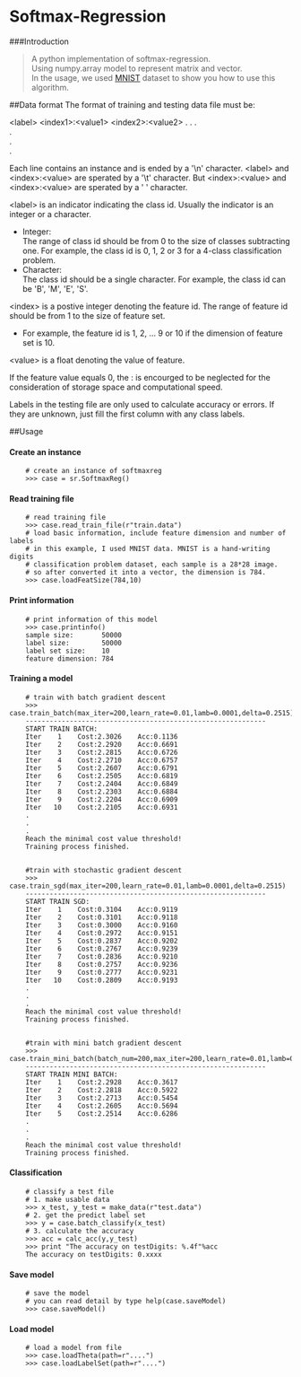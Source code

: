 # Softmax-Regression

###Introduction
> A python implementation of softmax-regression.<br>
> Using numpy.array model to represent matrix and vector.<br>
> In the usage, we used [MNIST](http://yann.lecun.com/exdb/mnist/) dataset to show you how to use this algorithm.

##Data format
The format of training and testing data file must be:<br>

\<label> \<index1>:\<value1> \<index2>:\<value2> . . .<br>
.<br>
.<br>
.<br>

Each line contains an instance and is ended by a '\n' character. \<label> and \<index>:\<value> are sperated by a '\t' character. But \<index>:\<value> and 
\<index>:\<value> are sperated by a ' ' character.<br>

\<label> is an indicator indicating the class id. Usually the indicator is an integer or a character.<br>

- Integer:<br>The range of class id should be from 0 to the size of classes subtracting one. For example, the class id is 0, 1, 2 or 3 for a 4-class classification problem.<br>
- Character:<br>
The class id should be a single character. For example, the class id can be 'B',
'M', 'E', 'S'.
 
\<index> is a postive integer denoting the feature id. The range of feature id should be from 1 to the size of feature set.

- For example, the feature id is 1, 2, ... 9 or 10 if the dimension of feature set is 10. 

\<value> is a float denoting the value of feature.


If the feature value equals 0, the <index>:<value> is encourged to be neglected
for the consideration of storage space and computational speed.

Labels in the testing file are only used to calculate accuracy or errors. 
If they are unknown, just fill the first column with any class labels.

##Usage

#### Create an instance
		# create an instance of softmaxreg
		>>> case = sr.SoftmaxReg()
		
		
#### Read training file		
		# read training file
		>>> case.read_train_file(r"train.data")
		# load basic information, include feature dimension and number of labels
		# in this example, I used MNIST data. MNIST is a hand-writing digits
		# classification problem dataset, each sample is a 28*28 image.
		# so after converted it into a vector, the dimension is 784.
		>>> case.loadFeatSize(784,10)

#### Print information
		# print information of this model
		>>> case.printinfo()
		sample size:       50000
		label size:        50000
		label set size:    10
		feature dimension: 784

#### Training a model
		
		# train with batch gradient descent
		>>> case.train_batch(max_iter=200,learn_rate=0.01,lamb=0.0001,delta=0.2515)
		------------------------------------------------------------
		START TRAIN BATCH:
		Iter    1    Cost:2.3026    Acc:0.1136
		Iter    2    Cost:2.2920    Acc:0.6691
		Iter    3    Cost:2.2815    Acc:0.6726
		Iter    4    Cost:2.2710    Acc:0.6757
		Iter    5    Cost:2.2607    Acc:0.6791
		Iter    6    Cost:2.2505    Acc:0.6819
		Iter    7    Cost:2.2404    Acc:0.6849
		Iter    8    Cost:2.2303    Acc:0.6884
		Iter    9    Cost:2.2204    Acc:0.6909
		Iter   10    Cost:2.2105    Acc:0.6931
		.
		.
		.
		Reach the minimal cost value threshold!
		Training process finished.
		
		
		#train with stochastic gradient descent
		>>> case.train_sgd(max_iter=200,learn_rate=0.01,lamb=0.0001,delta=0.2515)
		------------------------------------------------------------
		START TRAIN SGD:
		Iter    1    Cost:0.3104    Acc:0.9119
		Iter    2    Cost:0.3101    Acc:0.9118
		Iter    3    Cost:0.3000    Acc:0.9160
		Iter    4    Cost:0.2972    Acc:0.9151
		Iter    5    Cost:0.2837    Acc:0.9202
		Iter    6    Cost:0.2767    Acc:0.9239
		Iter    7    Cost:0.2836    Acc:0.9210
		Iter    8    Cost:0.2757    Acc:0.9236
		Iter    9    Cost:0.2777    Acc:0.9231
		Iter   10    Cost:0.2809    Acc:0.9193	
		.
		.
		.
		Reach the minimal cost value threshold!
		Training process finished.
		
		
		#train with mini batch gradient descent
		>>> case.train_mini_batch(batch_num=200,max_iter=200,learn_rate=0.01,lamb=0.0001,delta=0.2515)
		------------------------------------------------------------
		START TRAIN MINI BATCH:
		Iter    1    Cost:2.2928    Acc:0.3617
		Iter    2    Cost:2.2818    Acc:0.5922
		Iter    3    Cost:2.2713    Acc:0.5454
		Iter    4    Cost:2.2605    Acc:0.5694
		Iter    5    Cost:2.2514    Acc:0.6286
		.
		.
		.
		Reach the minimal cost value threshold!
		Training process finished.
		
#### Classification
		# classify a test file
		# 1. make usable data
		>>> x_test, y_test = make_data(r"test.data")
		# 2. get the predict label set
		>>> y = case.batch_classify(x_test)
		# 3. calculate the accuracy
		>>> acc = calc_acc(y,y_test)
		>>> print "The accuracy on testDigits: %.4f"%acc
		The accuracy on testDigits: 0.xxxx
		
#### Save model
		# save the model
		# you can read detail by type help(case.saveModel)
		>>> case.saveModel()
		
#### Load model
		# load a model from file
		>>> case.loadTheta(path=r"....")
		>>> case.loadLabelSet(path=r"....")
		
		
